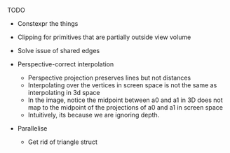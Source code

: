 

TODO
- Constexpr the things
- Clipping for primitives that are partially outside view volume
- Solve issue of shared edges
- Perspective-correct interpolation 
    - Perspective projection preserves lines but not distances
    - Interpolating over the vertices in screen space is not the same as interpolating in 3d space
    - In the image, notice the midpoint between a0 and a1 in 3D does not map to the midpoint of the projections of a0 and a1 in screen space
    - Intuitively, its because we are ignoring depth. 

- Parallelise
    - Get rid of triangle struct